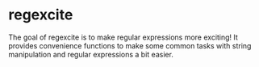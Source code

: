 # regexcite
The goal of regexcite is to make regular expressions more exciting! It provides convenience functions to make some common tasks with string manipulation and regular expressions a bit easier.
